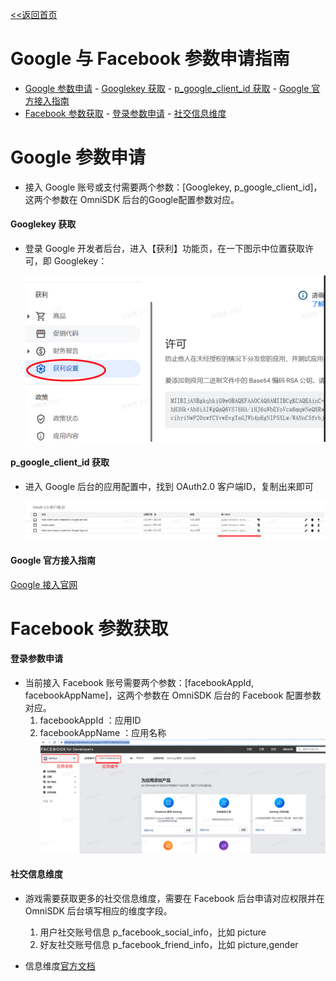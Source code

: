 [<<返回首页](/sdk-docs)

Google 与 Facebook 参数申请指南
======

<!-- TOC -->

- [Google 参数申请](#google-参数申请)
            - [Googlekey 获取](#googlekey-获取)
            - [p_google_client_id 获取](#p_google_client_id-获取)
            - [Google 官方接入指南](#google-官方接入指南)
- [Facebook 参数获取](#facebook-参数获取)
            - [登录参数申请](#登录参数申请)
            - [社交信息维度](#社交信息维度)

<!-- /TOC -->

# Google 参数申请
- 接入 Google 账号或支付需要两个参数：[Googlekey, p_google_client_id]，这两个参数在 OmniSDK 后台的Google配置参数对应。

#### Googlekey 获取

- 登录 Google 开发者后台，进入【获利】功能页，在一下图示中位置获取许可，即 Googlekey：
  
    ![image](../images/google-1.png)

#### p_google_client_id 获取
- 进入 Google 后台的应用配置中，找到 OAuth2.0 客户端ID，复制出来即可
  
    ![image](../images/google-2.png)

#### Google 官方接入指南

[Google 接入官网](https://developers.google.com/identity/sign-in/android/start-integrating#configure_a_console_name_project)

# Facebook 参数获取
#### 登录参数申请
- 当前接入 Facebook 账号需要两个参数：[facebookAppId, facebookAppName]，这两个参数在 OmniSDK 后台的 Facebook 配置参数对应。
    1. facebookAppId ：应用ID
    2. facebookAppName ：应用名称
    ![image](../images/facebook-1.png)

#### 社交信息维度
- 游戏需要获取更多的社交信息维度，需要在 Facebook 后台申请对应权限并在 OmniSDK 后台填写相应的维度字段。
    1. 用户社交账号信息 p_facebook_social_info，比如 picture
    2. 好友社交账号信息 p_facebook_friend_info，比如 picture,gender
    
- 信息维度[官方文档](https://developers.facebook.com/docs/graph-api/reference/user)